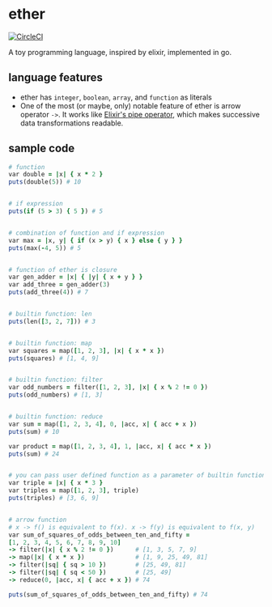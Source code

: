 # ether

[![CircleCI](https://circleci.com/gh/muiscript/ether.svg?style=svg)](https://circleci.com/gh/muiscript/ether)

A toy programming language, inspired by elixir, implemented in go.

## language features

- ether has `integer`, `boolean`, `array`, and `function` as literals
- One of the most (or maybe, only) notable feature of ether is arrow operator `->`. It works like [Elixir's pipe operator](https://elixir-lang.org/getting-started/enumerables-and-streams.html#the-pipe-operator), which makes successive data transformations readable.

## sample code

```ruby
# function
var double = |x| { x * 2 }
puts(double(5)) # 10


# if expression
puts(if (5 > 3) { 5 }) # 5


# combination of function and if expression
var max = |x, y| { if (x > y) { x } else { y } }
puts(max(-4, 5)) # 5


# function of ether is closure
var gen_adder = |x| { |y| { x + y } }
var add_three = gen_adder(3)
puts(add_three(4)) # 7


# builtin function: len
puts(len([3, 2, 7])) # 3


# builtin function: map
var squares = map([1, 2, 3], |x| { x * x }) 
puts(squares) # [1, 4, 9]


# builtin function: filter
var odd_numbers = filter([1, 2, 3], |x| { x % 2 != 0 }) 
puts(odd_numbers) # [1, 3]


# builtin function: reduce
var sum = map([1, 2, 3, 4], 0, |acc, x| { acc + x }) 
puts(sum) # 10

var product = map([1, 2, 3, 4], 1, |acc, x| { acc * x }) 
puts(sum) # 24


# you can pass user defined function as a parameter of builtin functions
var triple = |x| { x * 3 }
var triples = map([1, 2, 3], triple)
puts(triples) # [3, 6, 9]


# arrow function
# x -> f() is equivalent to f(x). x -> f(y) is equivalent to f(x, y)
var sum_of_squares_of_odds_between_ten_and_fifty =
[1, 2, 3, 4, 5, 6, 7, 8, 9, 10]
-> filter(|x| { x % 2 != 0 })      # [1, 3, 5, 7, 9]
-> map(|x| { x * x })              # [1, 9, 25, 49, 81]
-> filter(|sq| { sq > 10 })        # [25, 49, 81]
-> filter(|sq| { sq < 50 })        # [25, 49]
-> reduce(0, |acc, x| { acc + x }) # 74

puts(sum_of_squares_of_odds_between_ten_and_fifty) # 74
```
